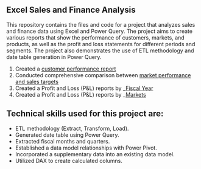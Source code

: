 ## Excel Sales and Finance Analysis
This repository contains the files and code for a project that analyzes sales and finance data using Excel and Power Query. The project aims to create various reports that show the performance of customers, markets, and products, as well as the profit and loss statements for different periods and segments. The project also demonstrates the use of ETL methodology and date table generation in Power Query.
1. Created a [customer performance report]() 
2. Conducted comprehensive comparison between [market performance and sales targets]()
3. Created a Profit and Loss (P&L) reports by _[Fiscal Year]()
4. Created a Profit and Loss (P&L) reports by _[Markets]()

## Technical skills used for this project are:
- ETL methodology (Extract, Transform, Load).
- Generated date table using Power Query.
- Extracted fiscal months and quarters.
- Established a data model relationships with Power Pivot.
- Incorporated a supplementary data into an existing data model.
- Utilized DAX to create calculated columns.

